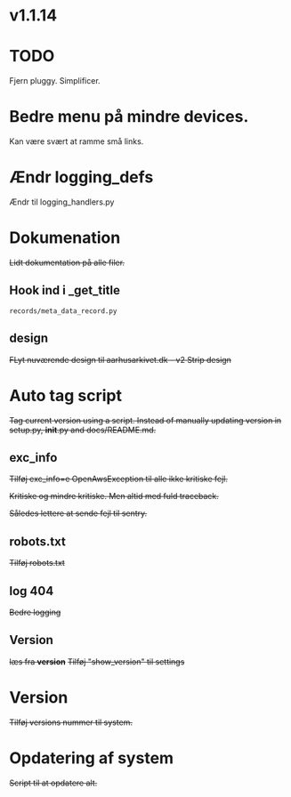 # v1.1.14

# TODO 

Fjern pluggy. Simplificer. 

# Bedre menu på mindre devices. 

Kan være svært at ramme små links.

# Ændr logging_defs 

Ændr til logging_handlers.py

# Dokumenation

~~Lidt dokumentation på alle filer.~~ 

## Hook ind i _get_title

    records/meta_data_record.py

## design

~~FLyt nuværende design til aarhusarkivet.dk - v2
Strip design~~

# Auto tag script

~~Tag current version using a script.
Instead of manually updating version in setup.py,
__init__.py and docs/README.md.~~

## exc_info

~~Tilføj exc_info=e OpenAwsException til alle ikke kritiske fejl.~~

~~Kritiske og mindre kritiske. Men altid med fuld traceback.~~

~~Således lettere at sende fejl til sentry.~~

## robots.txt

~~Tilføj robots.txt~~

## log 404

~~Bedre logging~~

## Version

~~læs fra __version__~~
~~Tilføj "show_version" til settings~~

# Version

~~Tilføj versions nummer til system.~~ 

# Opdatering af system

~~Script til at opdatere alt.~~ 